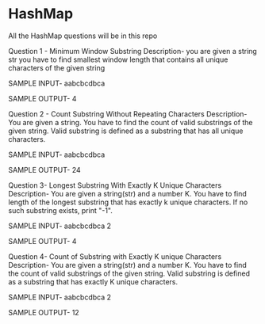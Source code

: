 # HashMap
All the HashMap questions will be in this repo

Question 1 - Minimum Window Substring
Description-
you are given a string str 
you have to find smallest window length that contains all unique characters of the given string

SAMPLE INPUT-
aabcbcdbca

SAMPLE OUTPUT-
4

Question 2 - Count Substring Without Repeating Characters
Description-
You are given a string. 
You have to find the count of valid substrings of the given string.
Valid substring is defined as a substring that has all unique characters.

SAMPLE INPUT-
aabcbcdbca

SAMPLE OUTPUT-
24

Question 3- Longest Substring With Exactly K Unique Characters
Description-
You are given a string(str) and a number K.
You have to find length of the longest substring that has exactly k unique characters.
If no such substring exists, print "-1".

SAMPLE INPUT-
aabcbcdbca
2

SAMPLE OUTPUT-
4

Question 4- Count of Substring with Exactly K unique Characters
Description-
You are given a string(str) and a number K.
You have to find the count of valid substrings of the given string.
Valid substring is defined as a substring that has exactly K unique characters.

SAMPLE INPUT-
aabcbcdbca
2

SAMPLE OUTPUT-
12
